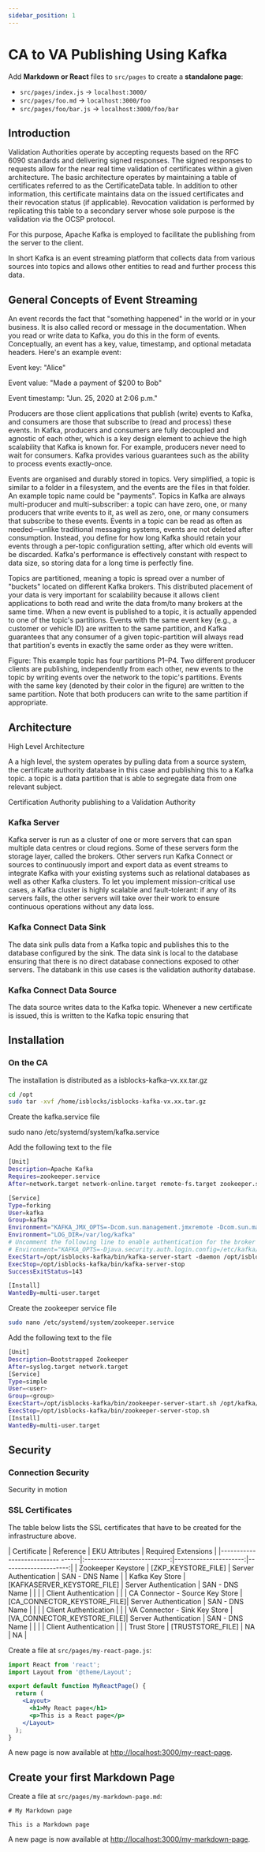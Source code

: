 ```yaml
---
sidebar_position: 1
---
```


# CA to VA Publishing Using Kafka

Add **Markdown or React** files to `src/pages` to create a **standalone page**:

- `src/pages/index.js` → `localhost:3000/`
- `src/pages/foo.md` → `localhost:3000/foo`
- `src/pages/foo/bar.js` → `localhost:3000/foo/bar`

## Introduction 

Validation Authorities operate by accepting requests based on the RFC 6090 standards and delivering signed responses. The signed responses to requests allow for the near real time validation of certificates within a given architecture. The basic architecture operates by maintaining a table of certificates referred to as the CertificateData table. In addition to other information, this certificate maintains data on the issued certificates and their revocation status (if applicable). Revocation validation is performed by replicating this table to a secondary server whose sole purpose is the validation via the OCSP protocol. 

For this purpose, Apache Kafka is employed to facilitate the publishing from the server to the client. 

In short Kafka is an event streaming platform that collects data from various sources into topics and allows other entities to read and further process this data. 

## General Concepts of Event Streaming

An event records the fact that "something happened" in the world or in your business. It is also called record or message in the documentation. When you read or write data to Kafka, you do this in the form of events. Conceptually, an event has a key, value, timestamp, and optional metadata headers. Here's an example event:

Event key: "Alice"

Event value: "Made a payment of $200 to Bob"

Event timestamp: "Jun. 25, 2020 at 2:06 p.m."

Producers are those client applications that publish (write) events to Kafka, and consumers are those that subscribe to (read and process) these events. In Kafka, producers and consumers are fully decoupled and agnostic of each other, which is a key design element to achieve the high scalability that Kafka is known for. For example, producers never need to wait for consumers. Kafka provides various guarantees such as the ability to process events exactly-once.

Events are organised and durably stored in topics. Very simplified, a topic is similar to a folder in a filesystem, and the events are the files in that folder. An example topic name could be "payments". Topics in Kafka are always multi-producer and multi-subscriber: a topic can have zero, one, or many producers that write events to it, as well as zero, one, or many consumers that subscribe to these events. Events in a topic can be read as often as needed—unlike traditional messaging systems, events are not deleted after consumption. Instead, you define for how long Kafka should retain your events through a per-topic configuration setting, after which old events will be discarded. Kafka's performance is effectively constant with respect to data size, so storing data for a long time is perfectly fine.

Topics are partitioned, meaning a topic is spread over a number of "buckets" located on different Kafka brokers. This distributed placement of your data is very important for scalability because it allows client applications to both read and write the data from/to many brokers at the same time. When a new event is published to a topic, it is actually appended to one of the topic's partitions. Events with the same event key (e.g., a customer or vehicle ID) are written to the same partition, and Kafka guarantees that any consumer of a given topic-partition will always read that partition's events in exactly the same order as they were written.

Figure: This example topic has four partitions P1–P4. Two different producer clients are publishing, independently from each other, new events to the topic by writing events over the network to the topic's partitions. Events with the same key (denoted by their color in the figure) are written to the same partition. Note that both producers can write to the same partition if appropriate.


## Architecture

High Level Architecture



A a high level, the system operates by pulling data from a source system, the certificate authority database in this case and publishing this to a Kafka topic. a topic is a data partition that is able to segregate data from one relevant subject. 



Certification Authority publishing to a Validation Authority



### Kafka Server

Kafka server is run as a cluster of one or more servers that can span multiple data centres or cloud regions. Some of these servers form the storage layer, called the brokers. Other servers run Kafka Connect or sources to continuously import and export data as event streams to integrate Kafka with your existing systems such as relational databases as well as other Kafka clusters. To let you implement mission-critical use cases, a Kafka cluster is highly scalable and fault-tolerant: if any of its servers fails, the other servers will take over their work to ensure continuous operations without any data loss.

### Kafka Connect Data Sink

The data sink pulls data from a Kafka topic and publishes this to the database configured by the sink. The data sink is local to the database ensuring that there is no direct database connections exposed to other servers. The databank in this use cases is the validation authority database. 

### Kafka Connect Data Source

The data source writes data to the Kafka topic. Whenever a new certificate is issued, this is written to the Kafka topic ensuring that


## Installation 

### On the CA 

The installation is distributed as a isblocks-kafka-vx.xx.tar.gz

```bash
cd /opt
sudo tar -xvf /home/isblocks/isblocks-kafka-vx.xx.tar.gz
```

Create the kafka.service file

sudo nano /etc/systemd/system/kafka.service

Add the following text to the file

```bash
[Unit]
Description=Apache Kafka
Requires=zookeeper.service
After=network.target network-online.target remote-fs.target zookeeper.service

[Service]
Type=forking
User=kafka
Group=kafka
Environment="KAFKA_JMX_OPTS=-Dcom.sun.management.jmxremote -Dcom.sun.management.jmxremote.port=10030 -Dcom.sun.management.jmxremote.local.only=true -Dcom.sun.management.jmxremote.authenticate=false"
Environment="LOG_DIR=/var/log/kafka"
# Uncomment the following line to enable authentication for the broker
# Environment="KAFKA_OPTS=-Djava.security.auth.login.config=/etc/kafka/kafka-jaas.conf -Djava.security.krb5.conf=/etc/krb5.conf"
ExecStart=/opt/isblocks-kafka/bin/kafka-server-start -daemon /opt/isblocks-kafka/config/server.properties
ExecStop=/opt/isblocks-kafka/bin/kafka-server-stop
SuccessExitStatus=143

[Install]
WantedBy=multi-user.target
```

Create the zookeeper service file

```bash
sudo nano /etc/systemd/system/zookeeper.service
```

Add the following text to the file

```bash
[Unit]
Description=Bootstrapped Zookeeper
After=syslog.target network.target
[Service]
Type=simple
User=<user>
Group=<group>
ExecStart=/opt/isblocks-kafka/bin/zookeeper-server-start.sh /opt/kafka/config/zookeeper.properties
ExecStop=/opt/isblocks-kafka/bin/zookeeper-server-stop.sh
[Install]
WantedBy=multi-user.target
```

## Security
### Connection Security 

Security in motion


### SSL Certificates

The table below lists the SSL certificates that have to be created for the infrastructure above.

| Certificate       				  |     Reference               |  EKU Attributes       |  Required Extensions |
|---------------------------	------|:---------------------------:|----------------------:|---------------------:|
| Zookeeper Keystore				  | [ZKP_KEYSTORE_FILE] 	        | Server Authentication | SAN - DNS Name	       |
| Kafka Key Store 				  | [KAFKASERVER_KEYSTORE_FILE] | Server Authentication | SAN - DNS Name       |
|                 				  |                             | Client Authentication | 					   |
| CA Connector - Source Key Store | [CA_CONNECTOR_KEYSTORE_FILE]| Server Authentication | SAN - DNS Name       |
|                 				  |                             | Client Authentication |                      |
| VA Connector - Sink Key Store   | [VA_CONNECTOR_KEYSTORE_FILE]| Server Authentication | SAN - DNS Name       |
|                 				  |                             | Client Authentication |                      |
| Trust Store 					  | [TRUSTSTORE_FILE]           | NA                    |   NA                 |


Create a file at `src/pages/my-react-page.js`:

```jsx title="src/pages/my-react-page.js"
import React from 'react';
import Layout from '@theme/Layout';

export default function MyReactPage() {
  return (
    <Layout>
      <h1>My React page</h1>
      <p>This is a React page</p>
    </Layout>
  );
}
```

A new page is now available at [http://localhost:3000/my-react-page](http://localhost:3000/my-react-page).

## Create your first Markdown Page

Create a file at `src/pages/my-markdown-page.md`:

```mdx title="src/pages/my-markdown-page.md"
# My Markdown page

This is a Markdown page
```

A new page is now available at [http://localhost:3000/my-markdown-page](http://localhost:3000/my-markdown-page).
